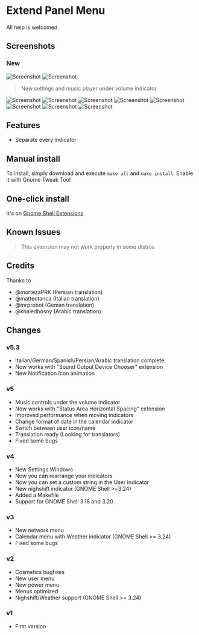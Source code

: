 # Extend Panel Menu

All help is welcomed

## Screenshots
### New
![Screenshot](https://raw.githubusercontent.com/julio641742/extend-panel-menu/master/screenshots/settings-5.png)
![Screenshot](https://raw.githubusercontent.com/julio641742/extend-panel-menu/master/screenshots/extend-panel-volume-5.png)

> New settings and music player under volume indicator

![Screenshot](https://raw.githubusercontent.com/julio641742/extend-panel-menu/master/screenshots/extend-panel-nightlight-4.png)
![Screenshot](https://raw.githubusercontent.com/julio641742/extend-panel-menu/master/screenshots/extend-panel-4.png)
![Screenshot](https://raw.githubusercontent.com/julio641742/extend-panel-menu/master/screenshots/extend-panel-shell-theme-4.png)
![Screenshot](https://raw.githubusercontent.com/julio641742/extend-panel-menu/master/screenshots/extend-panel-network-4.png)
![Screenshot](https://raw.githubusercontent.com/julio641742/extend-panel-menu/master/screenshots/extend-panel-power-4.png)
![Screenshot](https://raw.githubusercontent.com/julio641742/extend-panel-menu/master/screenshots/extend-panel-calendar-4.png)
![Screenshot](https://raw.githubusercontent.com/julio641742/extend-panel-menu/master/screenshots/extend-panel-notifications-4.png)
![Screenshot](https://raw.githubusercontent.com/julio641742/extend-panel-menu/master/screenshots/extend-panel-user-4.png)


## Features
- Separate every indicator

## Manual install
To install, simply download and execute `make all` and  `make install`. Enable it with Gnome Tweak Tool

## One-click install
It's on [Gnome Shell Extensions](https://extensions.gnome.org/extension/1201/extend-panel-menu/)


## Known Issues
> This extension may not work properly in some distros

## Credits
Thanks to
- @mortezaPRK (Persian translation)
- @matteotanca (Italian translation)
- @mrprobot (Geman translation)
- @khaledhosny (Arabic translation)

## Changes

### v5.3
- Italian/German/Spanish/Persian/Arabic translation complete
- Now works with "Sound Output Device Chooser" extension
- New Notification Icon animation

### v5
- Music controls under the volume indicator
- Now works with "Status Area Horizontal Spacing" extension
- Improved performance when moving indicators
- Change format of date in the calendar indicator
- Switch between user icon/name
- Translation ready (Looking for translators)
- Fixed some bugs

### v4
- New Settings Windows
- Now you can rearrange your indicators
- Now you can set a custom string in the User Indicator
- New nighshift indicator (GNOME Shell >=3.24)
- Added a Makefile
- Support for GNOME Shell 3.18 and 3.20

### v3
- New network menu
- Calendar menu with Weather indicator (GNOME Shell >= 3.24)
- Fixed some bugs

### v2
- Cosmetics bugfixes
- New user menu
- New power menu
- Menus optimized
- Nighshift/Weather support (GNOME Shell >= 3.24)

### v1
- First version
